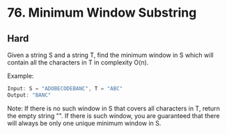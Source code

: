 # 76. Minimum Window Substring
## Hard

Given a string S and a string T, find the minimum window in S which will contain all the characters in T in complexity O(n).

Example:

``` javascript
Input: S = "ADOBECODEBANC", T = "ABC"
Output: "BANC"
```

Note:
  If there is no such window in S that covers all characters in T, return the empty string "".
  If there is such window, you are guaranteed that there will always be only one unique minimum window in S.
